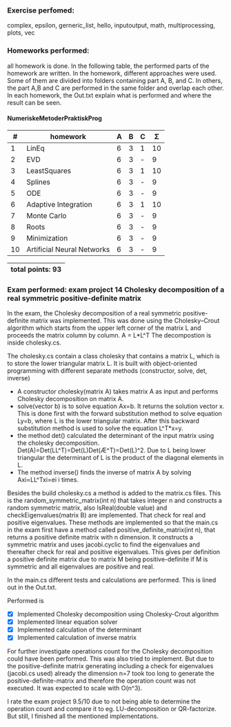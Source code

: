 ### Exercise perfomed: 
 complex, epsilon, gerneric_list, hello, inputoutput, math, multiprocessing, plots, vec

### Homeworks performed:
 all homework is done. In the following table, the performed parts of the homework are written. In the homework, different approaches were used. Some of them are divided into folders containing part A, B, and C. In others, the part A,B and C are performed in the same folder and  overlap each other. In each homework, the Out.txt explain what is performed and where the result can be seen.  

#### NumeriskeMetoderPraktiskProg
| #  |    homework                   | A | B | C | Σ   |
| -- | ----------------------------- | - | - | - | --- |
| 1  | LinEq                         | 6 | 3 | 1 | 10  |
| 2  | EVD                           | 6 | 3 | - |  9  |
| 3  | LeastSquares                  | 6 | 3 | 1 | 10  |
| 4  | Splines                       | 6 | 3 | - |  9  |
| 5  | ODE                           | 6 | 3 | - |  9  |
| 6  | Adaptive Integration          | 6 | 3 | 1 | 10  |
| 7  | Monte Carlo                   | 6 | 3 | - |  9  |
| 8  | Roots                         | 6 | 3 | - |  9  |
| 9  | Minimization                  | 6 | 3 | - |  9  |
| 10 | Artificial Neural Networks    | 6 | 3 | - |  9  |
 

|                    total points: 93  |
| ------------------------------------ |

### Exam performed: exam project 14 Cholesky decomposition of a real symmetric positive-definite matrix

In the exam, the Cholesky decomposition of a real symmetric positive-definite matrix was implemented. This was done using the Cholesky–Crout algorithm which starts from the upper left corner of the matrix L and proceeds the matrix column by column.
 A = L*L^T
The decompostion is inside cholesky.cs.

The cholesky.cs contain a class cholesky that contains a matrix L, which is to store the lower triangular matrix L.  It is built with object-oriented programming with different separate methods (constructor, solve, det, inverse)

* A constructor cholesky(matrix A) takes matrix A as input and performs Cholesky decomposition on matrix A.  
* solve(vector b) is to solve equation Ax=b. It returns the solution vector x.
This is done first with the forward substitution method to solve equation Ly=b, where L is the lower triangular matrix. After this backward substitution method is used to solve the equation L^T*x=y.
* the method det() calculated the determinant of the input matrix using the cholesky decomposition. Det(A)=Det(LL^T)=Det(L)Det(Æ^T)=Det(L)^2. Due to L being lower triangular the determinant of L is the product of the diagonal elements in L. 
* The method inverse() finds the inverse of matrix A by solving Axi=LL^Txi=ei i times. 

Besides the build cholesky.cs a method is added to the matrix.cs files. This is the random_symmetric_matrix(int n) that takes integer n and constructs a random symmetric matrix, also IsReal(double value) and checkEigenvalues(matrix B) are implemented. That check for real and positive eigenvalues. These methods are implemented so that the main.cs in the exam first have a method called positive_definite_matrix(int n), that returns a positive definite matrix with n dimension. It constructs a symmetric matrix and uses jacobi.cyclic to find the eigenvalues and thereafter check for real and positive eigenvalues. This gives per definition a positive definite matrix due to matrix M being positive-definite if M is symmetric and all eigenvalues are positive and real. 

In the main.cs different tests and calculations are performed. This is lined out in the Out.txt.  

Performed is 
- [x] Implemented Cholesky decomposition using Cholesky-Crout algorithm
- [x] Implemented linear equation solver
- [x] Implemented calculation of the determinant
- [x] Implemented calculation of inverse matrix

For further investigate operations count for the Cholesky decomposition could have been performed. This was also tried to implement. But due to the positive-definite matrix generating including a check for eigenvalues (jacobi.cs used) already the dimension n=7 took too long to generate the positive-definite-matrix and therefore the operation count was not executed. It was expected to scale with O(n^3).

I rate the exam project 9.5/10 due to not being able to determine the operation count and compare it to eg. LU-decomposition or QR-factorize. But still, I finished all the mentioned implementations. 

